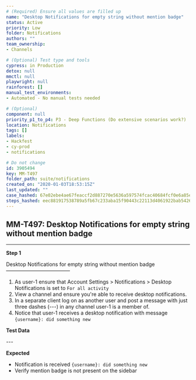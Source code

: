 ```yaml
---
# (Required) Ensure all values are filled up
name: "Desktop Notifications for empty string without mention badge"
status: Active
priority: Low
folder: Notifications
authors: ""
team_ownership: 
- Channels

# (Optional) Test type and tools
cypress: in Production
detox: null
mmctl: null
playwright: null
rainforest: []
manual_test_environments: 
- Automated - No manual tests needed

# (Optional)
component: null
priority_p1_to_p4: P3 - Deep Functions (Do extensive scenarios work?)
location: Notifications
tags: []
labels: 
- Hackfest
- cy-prod
- notifications

# Do not change
id: 3905494
key: MM-T497
folder_path: suite/notifications
created_on: "2020-01-03T18:53:15Z"
last_updated: ""
case_hashed: 67e02ebe4ae67feaccf2d887270e5636a597574fcac40684fcf0e6a85e6dfa440656a330a18bd6f7fc75a2ab7da17928
steps_hashed: eec881917538789a5fb67c233aba15f90443c22113d4061922bab5426b8a8dfa77d6dd52d108fbf79c77342d012cae78
---
```


## MM-T497: Desktop Notifications for empty string without mention badge

---

**Step 1**

Desktop Notifications for empty string without mention badge\
–––––––––––––––––––––––––

1. As user-1 ensure that Account Settings > Notifications > Desktop Notifications is set to `For all activity`
2. View a channel and ensure you're able to receive desktop notifications.
3. In a separate client log on as another user and post a message with just three dashes (---) in any channel user-1 is a member of.
4. Notice that user-1 receives a desktop notification with message `{username}: did something new`

**Test Data**

\---

**Expected**

- Notification is received `{username}: did something new`
- Verify mention badge is not present on the sidebar
